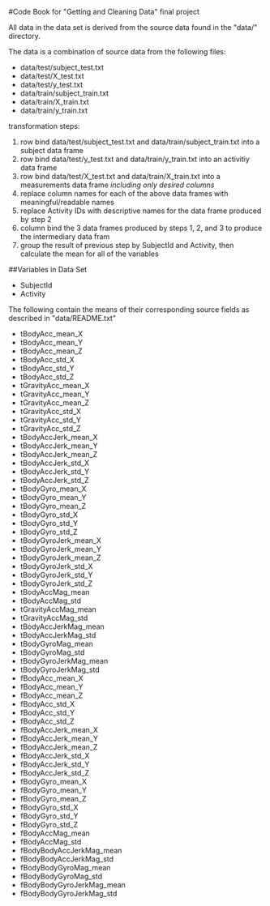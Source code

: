#Code Book for "Getting and Cleaning Data" final project

All data in the data set is derived from the source data found in the "data/" directory.

The data is a combination of source data from the following files:

* data/test/subject_test.txt
* data/test/X_test.txt
* data/test/y_test.txt
* data/train/subject_train.txt
* data/train/X_train.txt
* data/train/y_train.txt

transformation steps:

1. row bind data/test/subject_test.txt and data/train/subject_train.txt into a subject data frame
2. row bind data/test/y_test.txt and data/train/y_train.txt into an activitiy data frame
3. row bind data/test/X_test.txt and data/train/X_train.txt into a measurements data frame <i>including only desired columns</i>
4. replace column names for each of the above data frames with meaningful/readable names
5. replace Activity IDs with descriptive names for the data frame produced by step 2
6. column bind the 3 data frames produced by steps 1, 2, and 3 to produce the intermediary data fram
7. group the result of previous step by SubjectId and Activity, then calculate the mean for all of the variables


##Variables in Data Set
+ SubjectId
+ Activity

The following contain the means of their corresponding source fields as described in "data/README.txt"

+ tBodyAcc_mean_X
+ tBodyAcc_mean_Y
+ tBodyAcc_mean_Z
+ tBodyAcc_std_X
+ tBodyAcc_std_Y
+ tBodyAcc_std_Z
+ tGravityAcc_mean_X
+ tGravityAcc_mean_Y
+ tGravityAcc_mean_Z
+ tGravityAcc_std_X
+ tGravityAcc_std_Y
+ tGravityAcc_std_Z
+ tBodyAccJerk_mean_X
+ tBodyAccJerk_mean_Y
+ tBodyAccJerk_mean_Z
+ tBodyAccJerk_std_X
+ tBodyAccJerk_std_Y
+ tBodyAccJerk_std_Z
+ tBodyGyro_mean_X
+ tBodyGyro_mean_Y
+ tBodyGyro_mean_Z
+ tBodyGyro_std_X
+ tBodyGyro_std_Y
+ tBodyGyro_std_Z
+ tBodyGyroJerk_mean_X
+ tBodyGyroJerk_mean_Y
+ tBodyGyroJerk_mean_Z
+ tBodyGyroJerk_std_X
+ tBodyGyroJerk_std_Y
+ tBodyGyroJerk_std_Z
+ tBodyAccMag_mean
+ tBodyAccMag_std
+ tGravityAccMag_mean
+ tGravityAccMag_std
+ tBodyAccJerkMag_mean
+ tBodyAccJerkMag_std
+ tBodyGyroMag_mean
+ tBodyGyroMag_std
+ tBodyGyroJerkMag_mean
+ tBodyGyroJerkMag_std
+ fBodyAcc_mean_X
+ fBodyAcc_mean_Y
+ fBodyAcc_mean_Z
+ fBodyAcc_std_X
+ fBodyAcc_std_Y
+ fBodyAcc_std_Z
+ fBodyAccJerk_mean_X
+ fBodyAccJerk_mean_Y
+ fBodyAccJerk_mean_Z
+ fBodyAccJerk_std_X
+ fBodyAccJerk_std_Y
+ fBodyAccJerk_std_Z
+ fBodyGyro_mean_X
+ fBodyGyro_mean_Y
+ fBodyGyro_mean_Z
+ fBodyGyro_std_X
+ fBodyGyro_std_Y
+ fBodyGyro_std_Z
+ fBodyAccMag_mean
+ fBodyAccMag_std
+ fBodyBodyAccJerkMag_mean
+ fBodyBodyAccJerkMag_std
+ fBodyBodyGyroMag_mean
+ fBodyBodyGyroMag_std
+ fBodyBodyGyroJerkMag_mean
+ fBodyBodyGyroJerkMag_std
